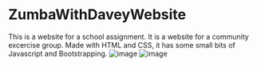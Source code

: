 # ZumbaWithDaveyWebsite
This is a website for a school assignment. It is a website for a community excercise group. 
Made with HTML and CSS, it has some small bits of Javascript and Bootstrapping. 
![image](https://github.com/kmarsbar/ZumbaWithDaveyWebsite/assets/109586694/5d1eaf1d-4200-4e3c-bc66-59ac9fe16c46)
![image](https://github.com/kmarsbar/ZumbaWithDaveyWebsite/assets/109586694/5fa56994-9826-402a-87fc-b7882bca965a)
